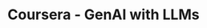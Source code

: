 ---
layout: default
title: Coursera - GenAI with LLMs 
nav_order: 2
description: "Generative AI with Large Language Models"
has_children: true
---